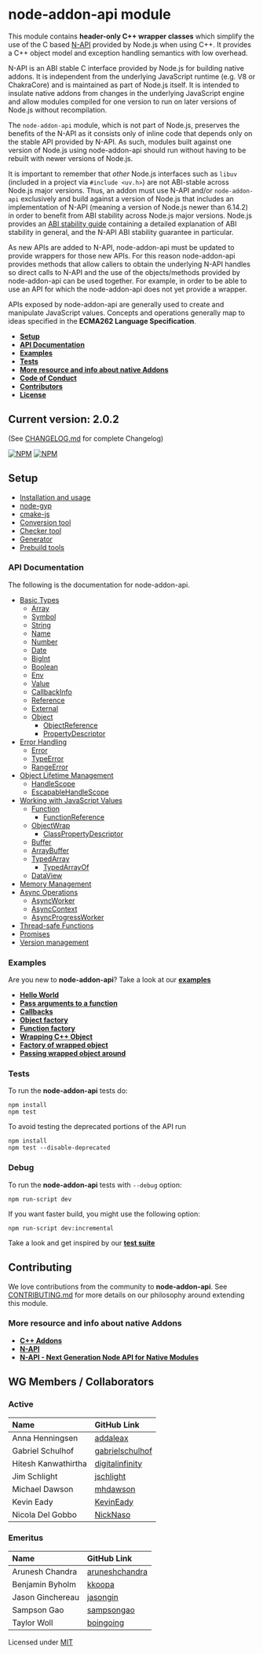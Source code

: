 # node-addon-api module

This module contains **header-only C++ wrapper classes** which simplify the use of the C based [N-API](https://nodejs.org/dist/latest/docs/api/n-api.html) provided by Node.js when using C++. It provides a C++ object model and exception handling semantics with low overhead.

N-API is an ABI stable C interface provided by Node.js for building native addons. It is independent from the underlying JavaScript runtime \(e.g. V8 or ChakraCore\) and is maintained as part of Node.js itself. It is intended to insulate native addons from changes in the underlying JavaScript engine and allow modules compiled for one version to run on later versions of Node.js without recompilation.

The `node-addon-api` module, which is not part of Node.js, preserves the benefits of the N-API as it consists only of inline code that depends only on the stable API provided by N-API. As such, modules built against one version of Node.js using node-addon-api should run without having to be rebuilt with newer versions of Node.js.

It is important to remember that _other_ Node.js interfaces such as `libuv` \(included in a project via `#include <uv.h>`\) are not ABI-stable across Node.js major versions. Thus, an addon must use N-API and/or `node-addon-api` exclusively and build against a version of Node.js that includes an implementation of N-API \(meaning a version of Node.js newer than 6.14.2\) in order to benefit from ABI stability across Node.js major versions. Node.js provides an [ABI stability guide](https://nodejs.org/en/docs/guides/abi-stability/) containing a detailed explanation of ABI stability in general, and the N-API ABI stability guarantee in particular.

As new APIs are added to N-API, node-addon-api must be updated to provide wrappers for those new APIs. For this reason node-addon-api provides methods that allow callers to obtain the underlying N-API handles so direct calls to N-API and the use of the objects/methods provided by node-addon-api can be used together. For example, in order to be able to use an API for which the node-addon-api does not yet provide a wrapper.

APIs exposed by node-addon-api are generally used to create and manipulate JavaScript values. Concepts and operations generally map to ideas specified in the **ECMA262 Language Specification**.

* [**Setup**](./#setup)
* [**API Documentation**](./#api)
* [**Examples**](./#examples)
* [**Tests**](./#tests)
* [**More resource and info about native Addons**](./#resources)
* [**Code of Conduct**](code_of_conduct.md)
* [**Contributors**](./#contributors)
* [**License**](./#license)

## **Current version: 2.0.2**

\(See [CHANGELOG.md](changelog.md) for complete Changelog\)

[![NPM](https://nodei.co/npm/node-addon-api.png?downloads=true&downloadRank=true)](https://nodei.co/npm/node-addon-api/) [![NPM](https://nodei.co/npm-dl/node-addon-api.png?months=6&height=1)](https://nodei.co/npm/node-addon-api/)

## Setup

* [Installation and usage](doc/setup.md)
* [node-gyp](doc/node-gyp.md)
* [cmake-js](doc/cmake-js.md)
* [Conversion tool](doc/conversion-tool.md)
* [Checker tool](doc/checker-tool.md)
* [Generator](doc/generator.md)
* [Prebuild tools](doc/prebuild_tools.md)

### **API Documentation**

The following is the documentation for node-addon-api.

* [Basic Types](doc/basic_types.md)
  * [Array](doc/basic_types.md#array)
  * [Symbol](doc/symbol.md)
  * [String](doc/string.md)
  * [Name](doc/basic_types.md#name)
  * [Number](doc/number.md)
  * [Date](doc/date.md)
  * [BigInt](doc/bigint.md)
  * [Boolean](doc/boolean.md)
  * [Env](doc/env.md)
  * [Value](doc/value.md)
  * [CallbackInfo](doc/callbackinfo.md)
  * [Reference](doc/reference.md)
  * [External](doc/external.md)
  * [Object](doc/object.md)
    * [ObjectReference](doc/object_reference.md)
    * [PropertyDescriptor](doc/property_descriptor.md)
* [Error Handling](doc/error_handling.md)
  * [Error](doc/error.md)
  * [TypeError](doc/type_error.md)
  * [RangeError](doc/range_error.md)
* [Object Lifetime Management](doc/object_lifetime_management.md)
  * [HandleScope](doc/handle_scope.md)
  * [EscapableHandleScope](doc/escapable_handle_scope.md)
* [Working with JavaScript Values](doc/working_with_javascript_values.md)
  * [Function](doc/function.md)
    * [FunctionReference](doc/function_reference.md)
  * [ObjectWrap](doc/object_wrap.md)
    * [ClassPropertyDescriptor](doc/class_property_descriptor.md)
  * [Buffer](doc/buffer.md)
  * [ArrayBuffer](doc/array_buffer.md)
  * [TypedArray](doc/typed_array.md)
    * [TypedArrayOf](doc/typed_array_of.md)
  * [DataView](doc/dataview.md)
* [Memory Management](doc/memory_management.md)
* [Async Operations](doc/async_operations.md)
  * [AsyncWorker](doc/async_worker.md)
  * [AsyncContext](doc/async_context.md)
  * [AsyncProgressWorker](doc/async_progress_worker.md)
* [Thread-safe Functions](doc/threadsafe_function.md)
* [Promises](doc/promises.md)
* [Version management](doc/version_management.md)

### **Examples**

Are you new to **node-addon-api**? Take a look at our [**examples**](https://github.com/nodejs/node-addon-examples)

* [**Hello World**](https://github.com/nodejs/node-addon-examples/tree/master/1_hello_world/node-addon-api)
* [**Pass arguments to a function**](https://github.com/nodejs/node-addon-examples/tree/master/2_function_arguments/node-addon-api)
* [**Callbacks**](https://github.com/nodejs/node-addon-examples/tree/master/3_callbacks/node-addon-api)
* [**Object factory**](https://github.com/nodejs/node-addon-examples/tree/master/4_object_factory/node-addon-api)
* [**Function factory**](https://github.com/nodejs/node-addon-examples/tree/master/5_function_factory/node-addon-api)
* [**Wrapping C++ Object**](https://github.com/nodejs/node-addon-examples/tree/master/6_object_wrap/node-addon-api)
* [**Factory of wrapped object**](https://github.com/nodejs/node-addon-examples/tree/master/7_factory_wrap/node-addon-api)
* [**Passing wrapped object around**](https://github.com/nodejs/node-addon-examples/tree/master/8_passing_wrapped/node-addon-api)

### **Tests**

To run the **node-addon-api** tests do:

```text
npm install
npm test
```

To avoid testing the deprecated portions of the API run

```text
npm install
npm test --disable-deprecated
```

### **Debug**

To run the **node-addon-api** tests with `--debug` option:

```text
npm run-script dev
```

If you want faster build, you might use the following option:

```text
npm run-script dev:incremental
```

Take a look and get inspired by our [**test suite**](https://github.com/nodejs/node-addon-api/tree/master/test)

## **Contributing**

We love contributions from the community to **node-addon-api**. See [CONTRIBUTING.md](contributing.md) for more details on our philosophy around extending this module.

### **More resource and info about native Addons**

* [**C++ Addons**](https://nodejs.org/dist/latest/docs/api/addons.html)
* [**N-API**](https://nodejs.org/dist/latest/docs/api/n-api.html)
* [**N-API - Next Generation Node API for Native Modules**](https://youtu.be/-Oniup60Afs)

## WG Members / Collaborators

### Active

| Name | GitHub Link |
| :--- | :--- |
| Anna Henningsen | [addaleax](https://github.com/addaleax) |
| Gabriel Schulhof | [gabrielschulhof](https://github.com/gabrielschulhof) |
| Hitesh Kanwathirtha | [digitalinfinity](https://github.com/digitalinfinity) |
| Jim Schlight | [jschlight](https://github.com/jschlight) |
| Michael Dawson | [mhdawson](https://github.com/mhdawson) |
| Kevin Eady | [KevinEady](https://github.com/KevinEady) |
| Nicola Del Gobbo | [NickNaso](https://github.com/NickNaso) |

### Emeritus

| Name | GitHub Link |
| :--- | :--- |
| Arunesh Chandra | [aruneshchandra](https://github.com/aruneshchandra) |
| Benjamin Byholm | [kkoopa](https://github.com/kkoopa) |
| Jason Ginchereau | [jasongin](https://github.com/jasongin) |
| Sampson Gao | [sampsongao](https://github.com/sampsongao) |
| Taylor Woll | [boingoing](https://github.com/boingoing) |

Licensed under [MIT](license.md)

